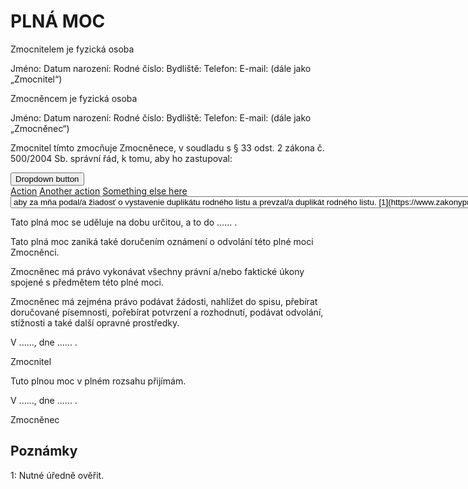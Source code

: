 # PLNÁ MOC

Zmocnitelem je fyzická osoba

Jméno:
Datum narození:
Rodné číslo:
Bydliště: 
Telefon: 
E-mail: 
(dále jako „Zmocnitel“)

Zmocněncem je fyzická osoba

Jméno:
Datum narození:
Rodné číslo: 
Bydliště: 
Telefon: 
E-mail: 
(dále jako „Zmocněnec“)

Zmocnitel tímto zmocňuje Zmocněnece, v soudladu s § 33 odst. 2 zákona č. 500/2004 Sb. správní řád, k tomu, aby ho zastupoval:

<link href="/plnamoc/bootstrap.min.css" rel="stylesheet">

<script src="/plnamoc/bootstrap.bundle.min.js"></script>

<div class="dropdown">
  <button class="btn btn-secondary dropdown-toggle" type="button" id="dropdownMenuButton" data-toggle="dropdown" aria-haspopup="true" aria-expanded="false">
    Dropdown button
  </button>
  <div class="dropdown-menu" aria-labelledby="dropdownMenuButton">
    <a class="dropdown-item" href="#">Action</a>
    <a class="dropdown-item" href="#">Another action</a>
    <a class="dropdown-item" href="#">Something else here</a>
  </div>
</div>

  <select name="cars" id="cars">
    <option value="volvo">aby za mňa podal/a žiadosť o vystavenie duplikátu rodného listu a prevzal/a duplikát rodného listu. <sup>[1](https://www.zakonyprolidi.cz/cs/2000-301#p25-8)</sup></option>
    <option value="saab">Saab</option>
    <option value="opel">Opel</option>
    <option value="audi">Audi</option>
  </select>

Tato plná moc se uděluje na dobu určitou, a to do ...... .

Tato plná moc zaniká také doručením oznámení o odvolání této plné moci Zmocněnci.

Zmocněnec má právo vykonávat všechny právní a/nebo faktické úkony spojené s předmětem této plné moci.

Zmocněnec má zejména právo podávat žádosti, nahlížet do spisu, přebírat doručované písemnosti, pořebírat potvrzení a rozhodnutí, podávat odvolání, stížnosti a také další opravné prostředky.



V ......, dne ...... .

Zmocnitel




Tuto plnou moc v plném rozsahu přijímám.



V ......, dne ...... .

Zmocněnec


## Poznámky

<a name="https://www.zakonyprolidi.cz/cs/2000-301#p25-8">1</a>: Nutné úředně ověřit.

